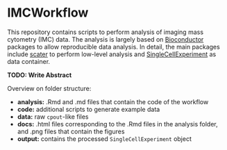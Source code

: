 # IMCWorkflow

This repository contains scripts to perform analysis of imaging mass cytometry (IMC) data.
The analysis is largely based on [Bioconductor](https://bioconductor.org/) packages to allow reproducible data analysis.
In detail, the main packages include [scater](https://bioconductor.org/packages/release/bioc/html/scater.html) to perform low-level analysis and [SingleCellExperiment](https://www.bioconductor.org/packages/release/bioc/html/SingleCellExperiment.html) as data container.

__TODO: Write Abstract__

Overview on folder structure:

* __analysis:__ .Rmd and .md files that contain the code of the workflow
* __code:__ additional scripts to generate example data
* __data:__ raw `cpout`-like files
* __docs:__ .html files corresponding to the .Rmd files in the analysis folder, and .png files that contain the figures
* __output:__ contains the processed `SingleCellExperiment` object
